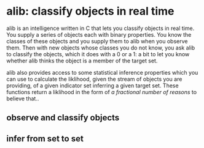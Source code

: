 # alib: classify objects in real time

alib is an intelligence written in C that lets you classify objects in real time. You supply a series of objects each with binary properties. You know the classes of these objects and you supply them to alib when you observe them. Then with new objects whose classes you do not know, you ask alib to classify the objects, which it does with a 0 or a 1: a bit to let you know whether alib thinks the object is a member of the target set.

alib also provides access to some statistical inference properties which you can use to calculate the liklihood, given the stream of objects you are providing, of a given indicator set inferring a given target set. These functions return a liklihood in the form of *a fractional number of reasons* to believe that..

## observe and classify objects

## infer from set to set
